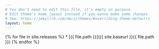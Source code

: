 ```yaml
---
# You don't need to edit this file, it's empty on purpose.
# Edit theme's home layout instead if you wanna make some changes
# See: https://jekyllrb.com/docs/themes/#overriding-theme-defaults
layout: home
---
```


{% for file in site.releases %}
     * [{{ file.path }}]({{ site.baseurl }}{{ file.path }})
{% endfor %}

